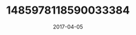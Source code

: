 ---
title: "1485978118590033384"
cover: "2017-04-05 13.20.17 1485978118590033384_46248401"
photo: "2017-04-05 13.20.17 1485978118590033384_46248401"
date: "2017-04-05"
type: "photo"
---